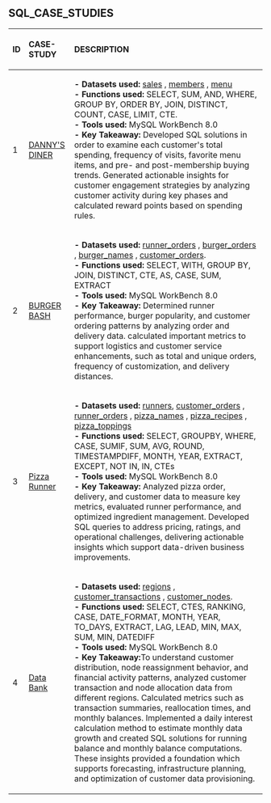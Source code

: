 ## SQL_CASE_STUDIES

 |<P ALIGN ='LEFT'>ID   </P>| <P ALIGN ='LEFT'>CASE-STUDY      </P>| <P ALIGN ='LEFT'>DESCRIPTION    </P>    |
|--|------------------------ |----------------:|
|1|[DANNY'S DINER](https://github.com/Tungana-Bhavya/8-WEEK-SQL-CHALLENGE) | <P ALIGN ='LEFT'><b>- Datasets used: </b> [sales](https://github.com/Tungana-Bhavya/8-WEEK-SQL-CHALLENGE/blob/main/DANNY'S%20DINER%20DATASET/SALES.sql) , [members](https://github.com/Tungana-Bhavya/8-WEEK-SQL-CHALLENGE/blob/main/DANNY'S%20DINER%20DATASET/MEMBERS.sql) , [menu](https://github.com/Tungana-Bhavya/8-WEEK-SQL-CHALLENGE/blob/main/DANNY'S%20DINER%20DATASET/MENU.sql) </br><b>- Functions used:</b> SELECT, SUM, AND, WHERE, GROUP BY, ORDER BY, JOIN, DISTINCT, COUNT, CASE, LIMIT, CTE.</br><b>- Tools used:</b> MySQL WorkBench 8.0</br><b>  - Key Takeaway:</b> Developed SQL solutions in order to examine each customer's total spending, frequency of visits, favorite menu items, and pre- and post-membership buying trends. Generated actionable insights for customer engagement strategies by analyzing customer activity during key phases and calculated reward points based on spending rules.</p>
|2|[BURGER BASH](https://github.com/Tungana-Bhavya/SQL_CASE_STUDY/tree/main/CASE_STUDY/BURGER_BASH) |<P ALIGN ='LEFT'><b>- Datasets used: </b> [runner_orders](https://github.com/Tungana-Bhavya/SQL_CASE_STUDY/blob/main/CASE_STUDY/BURGER_BASH/BURGER_BASH_TABLES.sql) , [burger_orders](https://github.com/TunganaBhavya/SQL_CASE_STUDY/blob/main/CASE_STUDY/BURGER_BASH/BURGER_BASH_TABLES.sql) , [burger_names](https://github.com/Tungana-Bhavya/SQL_CASE_STUDY/blob/main/CASE_STUDY/BURGER_BASH/BURGER_BASH_TABLES.sql) , [customer_orders](https://github.com/Tungana-Bhavya/SQL_CASE_STUDY/blob/main/CASE_STUDY/BURGER_BASH/BURGER_BASH_TABLES.sql). </br><b>- Functions used:</b> SELECT, WITH, GROUP BY, JOIN, DISTINCT, CTE, AS, CASE, SUM, EXTRACT</br><b>- Tools used:</b> MySQL WorkBench 8.0</br><b>- Key Takeaway:</b> Determined runner performance, burger popularity, and customer ordering patterns by analyzing order and delivery data. calculated important metrics to support logistics and customer service enhancements, such as total and unique orders, frequency of customization, and delivery distances.</p>
|3|[Pizza Runner](https://github.com/Tungana-Bhavya/8-WEEK-SQL-CHALLENGE/tree/main/8-WEEK-CHALLENGE/CASE%20STUDY%20%232-PIZZA%20RUNNER)|<P ALIGN ='LEFT'><b>- Datasets used: </b> [runners](https://github.com/Tungana-Bhavya/8-WEEK-SQL-CHALLENGE/blob/main/8-WEEK-CHALLENGE/CASE%20STUDY%20%232-PIZZA%20RUNNER/RUNNER.sql), [customer_orders]() , [runner_orders](https://github.com/Tungana-Bhavya/8-WEEK-SQL-CHALLENGE/blob/main/8-WEEK-CHALLENGE/CASE%20STUDY%20%232-PIZZA%20RUNNER/RUNNER_ORDERS.sql) , [pizza_names](https://github.com/Tungana-Bhavya/8-WEEK-SQL-CHALLENGE/blob/main/8-WEEK-CHALLENGE/CASE%20STUDY%20%232-PIZZA%20RUNNER/PIZZA_NAMES.sql) , [pizza_recipes](https://github.com/Tungana-Bhavya/8-WEEK-SQL-CHALLENGE/blob/main/8-WEEK-CHALLENGE/CASE%20STUDY%20%232-PIZZA%20RUNNER/PIZZA_RECIPES.sql) , [pizza_toppings](https://github.com/Tungana-Bhavya/8-WEEK-SQL-CHALLENGE/blob/main/8-WEEK-CHALLENGE/CASE%20STUDY%20%232-PIZZA%20RUNNER/PIZZA_TOPPINGS.sql) </br><b>- Functions used:</b> SELECT, GROUPBY, WHERE, CASE, SUMIF, SUM, AVG, ROUND, TIMESTAMPDIFF, MONTH, YEAR, EXTRACT, EXCEPT, NOT IN, IN, CTEs</br><b>- Tools used:</b> MySQL WorkBench 8.0</br><b>- Key Takeaway:</b> Analyzed pizza order, delivery, and customer data to measure key metrics, evaluated runner performance, and optimized ingredient management. Developed SQL queries to address pricing, ratings, and operational challenges, delivering actionable insights which support data-driven business improvements.</p>
|4|[Data Bank](https://github.com/Tungana-Bhavya/8-WEEK-SQL-CHALLENGE/tree/main/8-WEEK-CHALLENGE/CASE%20STUDY%20%234%20DATA%20BANK)|<P ALIGN ='LEFT'><b>- Datasets used: </b> [regions](https://github.com/Tungana-Bhavya/8-WEEK-SQL-CHALLENGE/blob/main/8-WEEK-CHALLENGE/CASE%20STUDY%20%234%20DATA%20BANK/DATASET/REGIONS.sql) , [customer_transactions](https://github.com/Tungana-Bhavya/8-WEEK-SQL-CHALLENGE/blob/main/8-WEEK-CHALLENGE/CASE%20STUDY%20%234%20DATA%20BANK/DATASET/CUSTOMER_NODES_AND_TRANSACTION.sql) , [customer_nodes](https://github.com/Tungana-Bhavya/8-WEEK-SQL-CHALLENGE/blob/main/8-WEEK-CHALLENGE/CASE%20STUDY%20%234%20DATA%20BANK/DATASET/CUSTOMER_NODES_AND_TRANSACTION.sql). </br><b>- Functions used:</b> SELECT, CTES, RANKING, CASE, DATE_FORMAT, MONTH, YEAR, TO_DAYS, EXTRACT, LAG, LEAD, MIN, MAX, SUM, MIN, DATEDIFF </br><b>- Tools used:</b> MySQL WorkBench 8.0</br><b>- Key Takeaway:</b>To understand customer distribution, node reassignment behavior, and financial activity patterns, analyzed customer transaction and node allocation data from different regions. Calculated metrics such as transaction summaries, reallocation times, and monthly balances. Implemented a daily interest calculation method to estimate monthly data growth and created SQL solutions for running balance and monthly balance computations.  These insights provided a foundation which supports forecasting, infrastructure planning, and optimization of customer data provisioning.</p>


